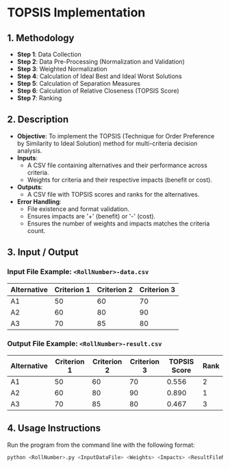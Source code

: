 # TOPSIS Implementation

## 1. Methodology
- **Step 1**: Data Collection  
- **Step 2**: Data Pre-Processing (Normalization and Validation)  
- **Step 3**: Weighted Normalization  
- **Step 4**: Calculation of Ideal Best and Ideal Worst Solutions  
- **Step 5**: Calculation of Separation Measures  
- **Step 6**: Calculation of Relative Closeness (TOPSIS Score)  
- **Step 7**: Ranking  

## 2. Description
- **Objective**: To implement the TOPSIS (Technique for Order Preference by Similarity to Ideal Solution) method for multi-criteria decision analysis.  
- **Inputs**:  
  - A CSV file containing alternatives and their performance across criteria.  
  - Weights for criteria and their respective impacts (benefit or cost).  
- **Outputs**:  
  - A CSV file with TOPSIS scores and ranks for the alternatives.  
- **Error Handling**:  
  - File existence and format validation.  
  - Ensures impacts are '+' (benefit) or '-' (cost).  
  - Ensures the number of weights and impacts matches the criteria count.

## 3. Input / Output
### **Input File Example**: `<RollNumber>-data.csv`

| Alternative | Criterion 1 | Criterion 2 | Criterion 3 |
|-------------|-------------|-------------|-------------|
| A1          | 50          | 60          | 70          |
| A2          | 60          | 80          | 90          |
| A3          | 70          | 85          | 80          |

### **Output File Example**: `<RollNumber>-result.csv`

| Alternative | Criterion 1 | Criterion 2 | Criterion 3 | TOPSIS Score | Rank |
|-------------|-------------|-------------|-------------|--------------|------|
| A1          | 50          | 60          | 70          | 0.556        | 2    |
| A2          | 60          | 80          | 90          | 0.890        | 1    |
| A3          | 70          | 85          | 80          | 0.467        | 3    |

## 4. Usage Instructions
Run the program from the command line with the following format:  
```bash
python <RollNumber>.py <InputDataFile> <Weights> <Impacts> <ResultFileName>
